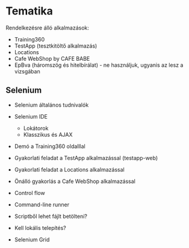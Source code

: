 # Tematika

Rendelkezésre álló alkalmazások:

* Training360
* TestApp (tesztkitöltő alkalmazás)
* Locations
* Cafe WebShop by CAFE BABE
* EpBva (háromszög és hitelbírálat) - ne használjuk, ugyanis az lesz a vizsgában

## Selenium

* Selenium általános tudnivalók
* Selenium IDE
	* Lokátorok
	* Klasszikus és AJAX
* Demó a Training360 oldalllal
* Gyakorlati feladat a TestApp alkalmazással (testapp-web)
* Gyakorlati feladat a Locations alkalmazással
* Önálló gyakorlás a Cafe WebShop alkalmazással

* Control flow
* Command-line runner
* Scriptből lehet fájlt betölteni?
* Kell lokális telepítés?
* Selenium Grid